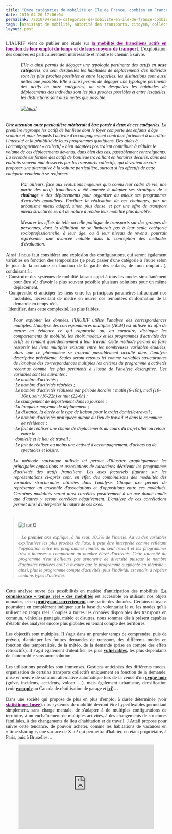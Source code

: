 ```yaml
---
title: "Onze catégories de mobilité en Ile de France, combien en France ?"
date: 2010-04-20 17:06:04
permalink: /2010/04/onze-categories-de-mobilite-en-ile-de-france-combien-en-france.html
tags: [assistant de mobilité, autorité des transports, citoyen, collectivité, données réelles, internet, iphone, partage de données, téléphone]
layout: post
---
```


<p class="MsoNormal" style="TEXT-ALIGN: justify; MARGIN: 0pt"><span style="FONT-FAMILY: Calibri; FONT-SIZE: 11pt">L'IAURIF vient de publier une étude sur <a href="http://www.iau-idf.fr/nos-etudes/detail-dune-etude/etude/lemploi-du-temps-des-actifs-franciliens-et-leurs-moyen.html"><strong><font color="#800080">la mobilité des franciliens actifs en fonction de leur emploi du temps et de leurs moyens de transport</font></strong></a>. L'exploitation des données est particulièrement intéressante et montre le chemin à suivre.<o:p></o:p></span></p> <p class="MsoNormal" style="TEXT-ALIGN: justify; MARGIN: 0pt"><span style="FONT-FAMILY: Calibri; FONT-SIZE: 11pt"><o:p> </o:p></span></p> <p class="MsoNormal" style="TEXT-ALIGN: justify; MARGIN: 0pt 0pt 0pt 35.4pt; mso-layout-grid-align: none"><span style="FONT-FAMILY: Calibri; FONT-SIZE: 11pt; mso-bidi-font-family: Arial"><em>Elle a ainsi permis de dégager une typologie pertinente des actifs en <strong>onze catégories</strong>, au sein desquelles les habitudes de déplacements des individus sont les plus proches possibles et entre lesquelles, les distinctions sont aussi nettes que possible. Elle a ainsi permis de dégager une typologie pertinente des actifs en onze catégories, au sein desquelles les habitudes de déplacements des individus sont les plus proches possibles et entre lesquelles, les distinctions sont aussi nettes que possible.</em></span></p> <p class="MsoNormal" style="TEXT-ALIGN: justify; MARGIN: 0pt 0pt 0pt 35.4pt; mso-layout-grid-align: none"><span style="FONT-FAMILY: Calibri; FONT-SIZE: 11pt; mso-bidi-font-family: Arial"><em></em></span> </p> <p class="MsoNormal" style="TEXT-ALIGN: justify; MARGIN: 0pt 0pt 0pt 35.4pt; mso-layout-grid-align: none"><span style="FONT-FAMILY: Calibri; FONT-SIZE: 11pt; mso-bidi-font-family: Arial"><em><o:p><a href="https://gabrielplassat.github.io/transportsdufutur/wp-content/uploads/sites/6/old/6a0120a66d2ad4970b01348000ce45970c-pi.jpg" rel="lightbox"><img rel="lightbox[]" alt="Iaurif" border="0" class="asset asset-image at-xid-6a0120a66d2ad4970b01348000ce45970c " src="/wp-content/uploads/sites/6/old/6a0120a66d2ad4970b01348000ce45970c-500pi.jpg" style="DISPLAY: block; MARGIN-LEFT: auto; MARGIN-RIGHT: auto" title="Iaurif" /></a>  </o:p></em></span></p>  <!--more--> <br /><span style="FONT-FAMILY: Calibri; FONT-SIZE: 11pt; mso-bidi-font-family: Arial"><em><strong>Une attention toute particulière mériterait d'être portée à deux de ces catégories</strong>. La première regroupe les actifs de banlieue dont le foyer comporte des enfants d'âge scolaire et pour lesquels l'activité d'accompagnement contribue fortement à accroître l'intensité et la pénibilité de leurs programmes quotidiens. Des aides à l'accompagnement « collectif » bien adaptées pourraient contribuer à réduire le volume de ces déplacements devenus, dans bien des cas, passablement contraignants. La seconde est formée des actifs de banlieue travaillant en horaires décalés, dans des endroits souvent mal desservis par les transports collectifs, qui devraient se voir proposer une alternative à la voiture particulière, surtout si les effectifs de cette catégorie venaient à se renforcer.<o:p></o:p></em></span> <p class="MsoNormal" style="TEXT-ALIGN: justify; MARGIN: 0pt 0pt 0pt 35.4pt; mso-layout-grid-align: none"><span style="FONT-FAMILY: Calibri; FONT-SIZE: 11pt; mso-bidi-font-family: Arial"><o:p><em> </em></o:p></span></p> <p class="MsoNormal" style="TEXT-ALIGN: justify; MARGIN: 0pt 0pt 0pt 35.4pt; mso-layout-grid-align: none"><em><span style="FONT-FAMILY: Calibri; FONT-SIZE: 11pt; mso-bidi-font-family: Arial">Par ailleurs, face aux évolutions majeures qu'a connu leur cadre de vie, une partie des actifs franciliens a été amenée à adapter ses stratégies de « <strong>chaînage</strong> » des déplacements pour organiser au mieux ses programmes d'activités quotidiens. Faciliter la réalisation de ces chaînages, par un urbanisme mieux adapté, sinon plus dense, et par une offre de transport mieux structurée serait de nature à rendre leur mobilité plus durable.</span><span style="FONT-FAMILY: Calibri; FONT-SIZE: 11pt"><o:p></o:p></span></em></p> <p class="MsoNormal" style="TEXT-ALIGN: justify; MARGIN: 0pt 0pt 0pt 35.4pt; mso-layout-grid-align: none"><span style="FONT-FAMILY: Calibri; FONT-SIZE: 11pt"><o:p><em> </em></o:p></span></p> <p class="MsoNormal" style="TEXT-ALIGN: justify; MARGIN: 0pt 0pt 0pt 35.4pt; mso-layout-grid-align: none"><span style="FONT-FAMILY: Calibri; FONT-SIZE: 11pt; mso-bidi-font-family: Arial"><em>Mesurer les effets de telle ou telle politique de transports sur des groupes de personnes, dont la définition ne se limiterait pas à leur seule catégorie socioprofessionnelle, à leur âge, ou à leur niveau de revenu, pourrait représenter une avancée notable dans la conception des méthodes d'évaluation.<o:p></o:p></em></span></p> <p class="MsoNormal" style="TEXT-ALIGN: justify; MARGIN: 0pt; mso-layout-grid-align: none"><span style="FONT-FAMILY: Calibri; FONT-SIZE: 11pt; mso-bidi-font-family: Arial"><o:p> </o:p></span></p> <p class="MsoNormal" style="TEXT-ALIGN: justify; MARGIN: 0pt; mso-layout-grid-align: none"><span style="FONT-FAMILY: Calibri; FONT-SIZE: 11pt; mso-bidi-font-family: Arial">Ainsi il nous faut considérer une explosion des configurations, qui seront également variables en fonction des temporalités (je peux passer d'une catégorie à l'autre selon le jour de la semaine en fonction de la garde des enfants, de mon emploi…), conduisant à :<o:p></o:p></span></p> <p class="MsoNormal" style="TEXT-ALIGN: justify; TEXT-INDENT: -18pt; MARGIN: 0pt 0pt 0pt 18pt; mso-list: l0 level1 lfo1; tab-stops: list 18.0pt; mso-layout-grid-align: none"><span style="FONT-FAMILY: Symbol; FONT-SIZE: 11pt; mso-bidi-font-family: Symbol; mso-fareast-font-family: Symbol"><span style="mso-list: Ignore">·<span style="FONT: 7pt 'Times New Roman'"> </span></span></span><span dir="ltr"><span style="FONT-FAMILY: Calibri; FONT-SIZE: 11pt">Construire des systèmes de mobilité faisant appel à tous les modes simultanément pour être sûr d'avoir le plus souvent possible plusieurs solutions pour un même déplacement,<o:p></o:p></span></span></p> <p class="MsoNormal" style="TEXT-ALIGN: justify; TEXT-INDENT: -18pt; MARGIN: 0pt 0pt 0pt 18pt; mso-list: l0 level1 lfo1; tab-stops: list 18.0pt; mso-layout-grid-align: none"><span style="FONT-FAMILY: Symbol; FONT-SIZE: 11pt; mso-bidi-font-family: Symbol; mso-fareast-font-family: Symbol"><span style="mso-list: Ignore">·<span style="FONT: 7pt 'Times New Roman'"> </span></span></span><span dir="ltr"><span style="FONT-FAMILY: Calibri; FONT-SIZE: 11pt">Comprendre et anticiper les liens entre les principaux paramètres influençant nos mobilités, nécessitant de mettre en œuvre des remontées d'information de la demande en temps réel,<o:p></o:p></span></span></p> <p class="MsoNormal" style="TEXT-ALIGN: justify; TEXT-INDENT: -18pt; MARGIN: 0pt 0pt 0pt 18pt; mso-list: l0 level1 lfo1; tab-stops: list 18.0pt; mso-layout-grid-align: none"><span style="FONT-FAMILY: Symbol; FONT-SIZE: 11pt; mso-bidi-font-family: Symbol; mso-fareast-font-family: Symbol"><span style="mso-list: Ignore">·<span style="FONT: 7pt 'Times New Roman'"> </span></span></span><span dir="ltr"><span style="FONT-FAMILY: Calibri; FONT-SIZE: 11pt">Identifier, dans cette complexité, les plus faibles.<o:p></o:p></span></span></p> <p class="MsoNormal" style="TEXT-ALIGN: justify; MARGIN: 0pt; mso-layout-grid-align: none"><span style="FONT-FAMILY: Calibri; FONT-SIZE: 11pt"><o:p> </o:p></span></p> <p class="MsoNormal" style="TEXT-ALIGN: justify; MARGIN: 0pt 0pt 0pt 18pt; mso-layout-grid-align: none"><em><span style="FONT-FAMILY: Calibri; FONT-SIZE: 11pt">Pour exploiter les données, l'IAURIF utilise l'analyse des correspondances multiples. </span><span style="FONT-FAMILY: Calibri; FONT-SIZE: 11pt; mso-bidi-font-family: Arial">L'analyse des correspondances multiples (ACM) est utilisée ici afin de mettre en évidence ce qui rapproche ou, au contraire, distingue les comportements de mobilité, les choix modaux et les programmes d'activités des actifs se rendant quotidiennement à leur travail. Cette méthode permet de faire ressortir les liens multiples existant entre les nombreuses variables étudiées, alors que ce phénomène se trouvait passablement occulté dans l'analyse descriptive précédente. Seules seront retenus ici comme variables structurantes de l'analyse des correspondances multiples les critères du programme d'activités reconnus comme les plus pertinents à l'issue de l'analyse descriptive. Ces variables sont les suivantes :<o:p></o:p></span></em></p> <p class="MsoNormal" style="TEXT-INDENT: -18pt; MARGIN: 0pt 0pt 0pt 36pt; mso-list: l1 level1 lfo2; tab-stops: list 36.0pt; mso-layout-grid-align: none"><em><span style="FONT-FAMILY: Symbol; FONT-SIZE: 11pt; mso-bidi-font-family: Symbol; mso-fareast-font-family: Symbol"><span style="mso-list: Ignore">·<span style="FONT: 7pt 'Times New Roman'"> </span></span></span><span dir="ltr"><span style="FONT-FAMILY: Calibri; FONT-SIZE: 11pt; mso-bidi-font-family: Arial">Le nombre d'activités ;<o:p></o:p></span></span></em></p> <p class="MsoNormal" style="TEXT-INDENT: -18pt; MARGIN: 0pt 0pt 0pt 36pt; mso-list: l1 level1 lfo2; tab-stops: list 36.0pt; mso-layout-grid-align: none"><em><span style="FONT-FAMILY: Symbol; FONT-SIZE: 11pt; mso-bidi-font-family: Symbol; mso-fareast-font-family: Symbol"><span style="mso-list: Ignore">·<span style="FONT: 7pt 'Times New Roman'"> </span></span></span><span dir="ltr"><span style="FONT-FAMILY: Calibri; FONT-SIZE: 11pt; mso-bidi-font-family: Arial">Le nombre d'activités répétées ;<o:p></o:p></span></span></em></p> <p class="MsoNormal" style="TEXT-INDENT: -18pt; MARGIN: 0pt 0pt 0pt 36pt; mso-list: l1 level1 lfo2; tab-stops: list 36.0pt; mso-layout-grid-align: none"><em><span style="FONT-FAMILY: Symbol; FONT-SIZE: 11pt; mso-bidi-font-family: Symbol; mso-fareast-font-family: Symbol"><span style="mso-list: Ignore">·<span style="FONT: 7pt 'Times New Roman'"> </span></span></span><span dir="ltr"><span style="FONT-FAMILY: Calibri; FONT-SIZE: 11pt; mso-bidi-font-family: Arial">Le nombre d'activités réalisées par période horaire : matin (6-10h), midi (10-16h), soir (16-22h) et nuit (22-6h) ;<o:p></o:p></span></span></em></p> <p class="MsoNormal" style="TEXT-INDENT: -18pt; MARGIN: 0pt 0pt 0pt 36pt; mso-list: l1 level1 lfo2; tab-stops: list 36.0pt; mso-layout-grid-align: none"><em><span style="FONT-FAMILY: Symbol; FONT-SIZE: 11pt; mso-bidi-font-family: Symbol; mso-fareast-font-family: Symbol"><span style="mso-list: Ignore">·<span style="FONT: 7pt 'Times New Roman'"> </span></span></span><span dir="ltr"><span style="FONT-FAMILY: Calibri; FONT-SIZE: 11pt; mso-bidi-font-family: Arial">Le changement de département dans la journée ;<o:p></o:p></span></span></em></p> <p class="MsoNormal" style="TEXT-INDENT: -18pt; MARGIN: 0pt 0pt 0pt 36pt; mso-list: l1 level1 lfo2; tab-stops: list 36.0pt; mso-layout-grid-align: none"><em><span style="FONT-FAMILY: Symbol; FONT-SIZE: 11pt; mso-bidi-font-family: Symbol; mso-fareast-font-family: Symbol"><span style="mso-list: Ignore">·<span style="FONT: 7pt 'Times New Roman'"> </span></span></span><span dir="ltr"><span style="FONT-FAMILY: Calibri; FONT-SIZE: 11pt; mso-bidi-font-family: Arial">La longueur moyenne de déplacement ;<o:p></o:p></span></span></em></p> <p class="MsoNormal" style="TEXT-INDENT: -18pt; MARGIN: 0pt 0pt 0pt 36pt; mso-list: l1 level1 lfo2; tab-stops: list 36.0pt; mso-layout-grid-align: none"><em><span style="FONT-FAMILY: Symbol; FONT-SIZE: 11pt; mso-bidi-font-family: Symbol; mso-fareast-font-family: Symbol"><span style="mso-list: Ignore">·<span style="FONT: 7pt 'Times New Roman'"> </span></span></span><span dir="ltr"><span style="FONT-FAMILY: Calibri; FONT-SIZE: 11pt; mso-bidi-font-family: Arial">La distance, la durée et le type de liaison pour le trajet domicile-travail ;<o:p></o:p></span></span></em></p> <p class="MsoNormal" style="TEXT-INDENT: -18pt; MARGIN: 0pt 0pt 0pt 36pt; mso-list: l1 level1 lfo2; tab-stops: list 36.0pt; mso-layout-grid-align: none"><em><span style="FONT-FAMILY: Symbol; FONT-SIZE: 11pt; mso-bidi-font-family: Symbol; mso-fareast-font-family: Symbol"><span style="mso-list: Ignore">·<span style="FONT: 7pt 'Times New Roman'"> </span></span></span><span dir="ltr"><span style="FONT-FAMILY: Calibri; FONT-SIZE: 11pt; mso-bidi-font-family: Arial">Le nombre d'activités pratiquées autour du lieu de travail et dans la commune de résidence ;<o:p></o:p></span></span></em></p> <p class="MsoNormal" style="TEXT-INDENT: -18pt; MARGIN: 0pt 0pt 0pt 36pt; mso-list: l1 level1 lfo2; tab-stops: list 36.0pt; mso-layout-grid-align: none"><em><span style="FONT-FAMILY: Symbol; FONT-SIZE: 11pt; mso-bidi-font-family: Symbol; mso-fareast-font-family: Symbol"><span style="mso-list: Ignore">·<span style="FONT: 7pt 'Times New Roman'"> </span></span></span><span dir="ltr"><span style="FONT-FAMILY: Calibri; FONT-SIZE: 11pt; mso-bidi-font-family: Arial">Le fait de réaliser une chaîne de déplacements au cours du trajet aller ou retour entre le<o:p></o:p></span></span></em></p> <p class="MsoNormal" style="TEXT-INDENT: -18pt; MARGIN: 0pt 0pt 0pt 36pt; mso-list: l1 level1 lfo2; tab-stops: list 36.0pt; mso-layout-grid-align: none"><em><span style="FONT-FAMILY: Symbol; FONT-SIZE: 11pt; mso-bidi-font-family: Symbol; mso-fareast-font-family: Symbol"><span style="mso-list: Ignore">·<span style="FONT: 7pt 'Times New Roman'"> </span></span></span><span dir="ltr"><span style="FONT-FAMILY: Calibri; FONT-SIZE: 11pt; mso-bidi-font-family: Arial">domicile et le lieu de travail ;<o:p></o:p></span></span></em></p> <p class="MsoNormal" style="TEXT-INDENT: -18pt; MARGIN: 0pt 0pt 0pt 36pt; mso-list: l1 level1 lfo2; tab-stops: list 36.0pt; mso-layout-grid-align: none"><em><span style="FONT-FAMILY: Symbol; FONT-SIZE: 11pt; mso-bidi-font-family: Symbol; mso-fareast-font-family: Symbol"><span style="mso-list: Ignore">·<span style="FONT: 7pt 'Times New Roman'"> </span></span></span><span dir="ltr"><span style="FONT-FAMILY: Calibri; FONT-SIZE: 11pt; mso-bidi-font-family: Arial">Le fait de réaliser au moins une activité d'accompagnement, d'achats ou de spectacles et loisirs.<o:p></o:p></span></span></em></p> <p class="MsoNormal" style="MARGIN: 0pt 0pt 0pt 18pt; mso-layout-grid-align: none"><span style="FONT-FAMILY: Calibri; FONT-SIZE: 11pt; mso-bidi-font-family: Arial"><o:p> </o:p></span></p> <p align="justify" class="MsoNormal" style="MARGIN: 0pt 0pt 0pt 18pt; mso-layout-grid-align: none"><span style="FONT-FAMILY: Calibri; FONT-SIZE: 11pt; mso-bidi-font-family: Arial"><em>La méthode statistique utilisée ici permet d'illustrer graphiquement les principales oppositions et associations de caractères décrivant les programmes d'activités des actifs franciliens. Les axes factoriels figurant sur les représentations ci-après sont, en effet, des combinaisons des modalités des variables structurantes utilisées dans l'analyse. Chaque axe permet de représenter un ensemble d'associations et d'oppositions entre ces modalités. Certaines modalités seront ainsi corrélées positivement à un axe donné tandis que d'autres y seront corrélées négativement. L'analyse de ces corrélations permet ainsi d'interpréter la nature de ces axes.</em></span><span style="FONT-FAMILY: Calibri; FONT-SIZE: 11pt"><o:p></o:p></span></p> <p class="MsoNormal" style="MARGIN: 0pt"><span style="FONT-FAMILY: Calibri; FONT-SIZE: 11pt"><o:p> </o:p></span></p> <blockquote dir="ltr"> <p align="justify" class="MsoNormal" style="MARGIN: 0pt"><span style="FONT-FAMILY: Calibri; FONT-SIZE: 11pt"><o:p> <a href="https://gabrielplassat.github.io/transportsdufutur/wp-content/uploads/sites/6/old/6a0120a66d2ad4970b01348000d00b970c-pi.jpg" rel="lightbox"><img rel="lightbox[]" alt="Iaurif2" border="0" class="asset asset-image at-xid-6a0120a66d2ad4970b01348000d00b970c " src="/wp-content/uploads/sites/6/old/6a0120a66d2ad4970b01348000d00b970c-500pi.jpg" style="MARGIN: 0px auto 5px; DISPLAY: block" title="Iaurif2" /></a> <br /> </o:p></span><span style="FONT-FAMILY: Calibri; FONT-SIZE: 11pt"><o:p> </o:p></span><span style="FONT-FAMILY: Calibri; FONT-SIZE: 11pt; mso-bidi-font-family: Arial"><em>Le <strong>premier axe </strong>explique, à lui seul, 10,3% de l'inertie. Au vu des variables explicatives les plus proches de l'axe, il peut être interprété comme reflétant l'opposition entre les programmes limités au seul travail et les programmes très « intenses » comportant un nombre élevé d'activités. Cette intensité du programme n'est d'ailleurs pas synonyme de diversité puisque le nombre d'activités répétées croît à mesure que le programme augmente en intensité : ainsi, plus le programme compte d'activités, plus l'individu est enclin à répéter certains types d'activités.<o:p></o:p></em></span></p></blockquote> <p class="MsoNormal" style="TEXT-ALIGN: justify; MARGIN: 0pt; mso-layout-grid-align: none"><span style="FONT-FAMILY: Calibri; FONT-SIZE: 11pt; mso-bidi-font-family: Arial"><o:p> </o:p></span></p> <p class="MsoNormal" style="TEXT-ALIGN: justify; MARGIN: 0pt; mso-layout-grid-align: none"><span style="FONT-FAMILY: Calibri; FONT-SIZE: 11pt; mso-bidi-font-family: Arial">Cette analyse ouvre des possibilités en matière d'anticipation des mobilités. <strong><a href="https://gabrielplassat.github.io/transportsdufutur/2010/03/metanote-tdf-2-le-marche-des-mobilites-20.html" target="_blank">La connaissance « temps réel » des mobilités</a></strong> est accessible en utilisant nos objets nomades, et en <strong><a href="https://gabrielplassat.github.io/transportsdufutur/2010/03/apres-la-surveillance-la-sousveillance.html" target="_blank">protégeant correctement</a></strong> une partie des données. Certains citoyens pourraient en complément indiquer sur la base du volontariat le ou les modes qu'ils utilisent en temps réel. Couplés à toutes les données disponibles des transports en commun, véhicules partagés, météo et d'autres, nous sommes dès à présent capables d'établir des analyses encore plus globales en tenant compte des territoires.<o:p></o:p></span></p> <p class="MsoNormal" style="TEXT-ALIGN: justify; MARGIN: 0pt; mso-layout-grid-align: none"><span style="FONT-FAMILY: Calibri; FONT-SIZE: 11pt; mso-bidi-font-family: Arial"><o:p> </o:p></span></p> <p class="MsoNormal" style="TEXT-ALIGN: justify; MARGIN: 0pt; mso-layout-grid-align: none"><span style="FONT-FAMILY: Calibri; FONT-SIZE: 11pt; mso-bidi-font-family: Arial">Les objectifs sont multiples. Il s'agit dans un premier temps de comprendre, puis de prévoir, d'anticiper les futures demandes de transport, des différents modes en fonction des temporalités, de la météo, de la demande (prise en compte des effets rétroactifs). Il s'agit également d'identifier les plus <strong><a href="https://gabrielplassat.github.io/transportsdufutur/2009/12/precarite-et-mobilite-quelques-elements-de-contexte.html" target="_blank">vulnérables</a></strong>, les plus dépendants de l'automobile sans autre solution.<o:p></o:p></span></p> <p class="MsoNormal" style="TEXT-ALIGN: justify; MARGIN: 0pt; mso-layout-grid-align: none"><span style="FONT-FAMILY: Calibri; FONT-SIZE: 11pt; mso-bidi-font-family: Arial"><o:p> </o:p></span></p> <p class="MsoNormal" style="TEXT-ALIGN: justify; MARGIN: 0pt; mso-layout-grid-align: none"><span style="FONT-FAMILY: Calibri; FONT-SIZE: 11pt; mso-bidi-font-family: Arial">Les utilisations possibles sont immenses. Gestions anticipées des différents modes, organisation de certains transports collectifs uniquement en fonction de la demande, mise en œuvre de solution alternative automatique lors de la venue d'un <strong><a href="https://gabrielplassat.github.io/transportsdufutur/2010/04/doiton-attendre-le-prochain-cygne-noir-pour-ameliorer-nos-transports.html" target="_blank">cygne noir</a></strong> (grève, incidents, accidents, volcan …), mais également urbanisme, densification (voir <strong><a href="http://www.good.is/post/not-in-your-back-yard-canada-fights-about-coach-houses/" target="_blank">exemple</a></strong> au Canada de réutilisation de garage et <strong><a href="http://www.good.is/post/look-lanefab-microhousing/" target="_blank">ici</a></strong>)…<o:p></o:p></span></p> <p class="MsoNormal" style="TEXT-ALIGN: justify; MARGIN: 0pt; mso-layout-grid-align: none"><span style="FONT-FAMILY: Calibri; FONT-SIZE: 11pt; mso-bidi-font-family: Arial"><o:p> </o:p></span></p> <p class="MsoNormal" style="TEXT-ALIGN: justify; MARGIN: 0pt; mso-layout-grid-align: none"><span style="FONT-FAMILY: Calibri; FONT-SIZE: 11pt">Dans une société qui propose de plus en plus d'emploi à durée déterminée (voir <strong><a href="http://www.walf.sn/economique/suite.php?rub=3&id_art=63521"><font color="#800080">statistiques Insee</font></a></strong>), nos systèmes de mobilité devront être hyperflexibles permettant simplement, sans charge mentale, de s'adapter à de multiples configurations de territoire, à un enchaînement de multiples activités, à des changements de structures familiales, à des changements de lieu d'habitation et de travail. J.Attali propose pour suivre cette tendance, de pouvoir acheter, comme les habitations de vacances en « time-sharing », une surface de X m² qui permettra d'habiter, en étant propriétaire, à Paris, puis à Bruxelles… </span></p> <p style="TEXT-ALIGN: center"><iframe frameborder="no" framespacing="0" height="265" scrolling="no" src="http://videos.publicsenat.fr/vodiFrame.php?idE=57105" valign="top" width="424"></iframe></p>
